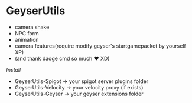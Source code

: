 # GeyserUtils

- camera shake
- NPC form
- animation
- camera features(require modify geyser's startgamepacket by yourself XP)
- (and thank daoge cmd so much ❤️ XD)

_Install_

- GeyserUtils-Spigot -> your spigot server plugins folder
- GeyserUtils-Velocity -> your velocity proxy (if exists)
- GeyserUtils-Geyser -> your geyser extensions folder
